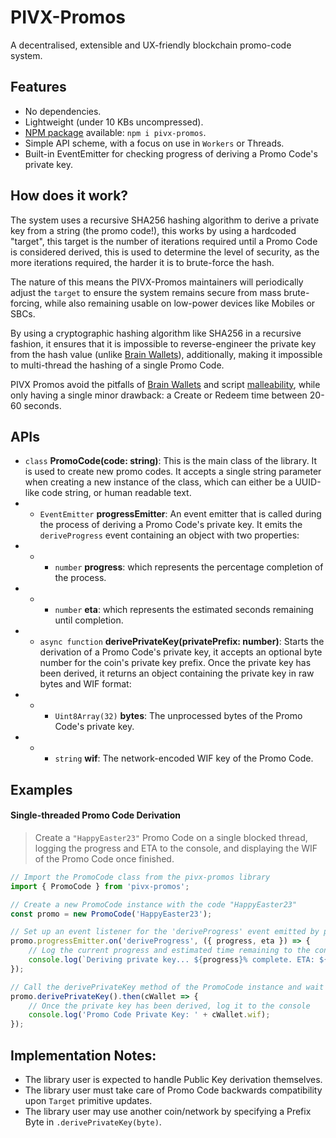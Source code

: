 # PIVX-Promos

A decentralised, extensible and UX-friendly blockchain promo-code system.

## Features

- No dependencies.
- Lightweight (under 10 KBs uncompressed).
- [NPM package](https://www.npmjs.com/package/pivx-promos) available: `npm i pivx-promos`.
- Simple API scheme, with a focus on use in `Workers` or Threads.
- Built-in EventEmitter for checking progress of deriving a Promo Code's private key.

## How does it work?

The system uses a recursive SHA256 hashing algorithm to derive a private key from a string (the promo code!), this works by using a hardcoded "target", this target is the number of iterations required until a Promo Code is considered derived, this is used to determine the level of security, as the more iterations required, the harder it is to brute-force the hash.

The nature of this means the PIVX-Promos maintainers will periodically adjust the `target` to ensure the system remains secure from mass brute-forcing, while also remaining usable on low-power devices like Mobiles or SBCs.

By using a cryptographic hashing algorithm like SHA256 in a recursive fashion, it ensures that it is impossible to reverse-engineer the private key from the hash value (unlike [Brain Wallets](https://www.coindesk.com/tech/2020/10/14/brainwallets-the-bitcoin-wallet-you-probably-shouldnt-use-unless-you-have-to/)), additionally, making it impossible to multi-thread the hashing of a single Promo Code.

PIVX Promos avoid the pitfalls of [Brain Wallets](https://www.coindesk.com/tech/2020/10/14/brainwallets-the-bitcoin-wallet-you-probably-shouldnt-use-unless-you-have-to/) and script [malleability](https://en.bitcoin.it/wiki/Transaction_malleability), while only having a single minor drawback: a Create or Redeem time between 20-60 seconds.

## APIs

- `class` **PromoCode(code: string)**: This is the main class of the library. It is used to create new promo codes. It accepts a single string parameter when creating a new instance of the class, which can either be a UUID-like code string, or human readable text.
- - `EventEmitter` **progressEmitter**: An event emitter that is called during the process of deriving a Promo Code's private key. It emits the `deriveProgress` event containing an object with two properties:
- - - `number` **progress**: which represents the percentage completion of the process.
- - - `number` **eta**: which represents the estimated seconds remaining until completion.
- - `async function` **derivePrivateKey(privatePrefix: number)**: Starts the derivation of a Promo Code's private key, it accepts an optional byte number for the coin's private key prefix. Once the private key has been derived, it returns an object containing the private key in raw bytes and WIF format:
- - - `Uint8Array(32)` **bytes**: The unprocessed bytes of the Promo Code's private key.
- - - `string` **wif**: The network-encoded WIF key of the Promo Code.

## Examples


#### Single-threaded Promo Code Derivation
> Create a `"HappyEaster23"` Promo Code on a single blocked thread, logging the progress and ETA to the console, and displaying the WIF of the Promo Code once finished.

```js
// Import the PromoCode class from the pivx-promos library
import { PromoCode } from 'pivx-promos';

// Create a new PromoCode instance with the code "HappyEaster23"
const promo = new PromoCode('HappyEaster23');

// Set up an event listener for the 'deriveProgress' event emitted by promo.progressEmitter
promo.progressEmitter.on('deriveProgress', ({ progress, eta }) => {
    // Log the current progress and estimated time remaining to the console
    console.log(`Deriving private key... ${progress}% complete. ETA: ${eta.toFixed(1)} seconds`);
});

// Call the derivePrivateKey method of the PromoCode instance and wait for it to resolve
promo.derivePrivateKey().then(cWallet => {
    // Once the private key has been derived, log it to the console
    console.log('Promo Code Private Key: ' + cWallet.wif);
});
```

## Implementation Notes:
- The library user is expected to handle Public Key derivation themselves.
- The library user must take care of Promo Code backwards compatibility upon `Target` primitive updates.
- The library user may use another coin/network by specifying a Prefix Byte in `.derivePrivateKey(byte)`.